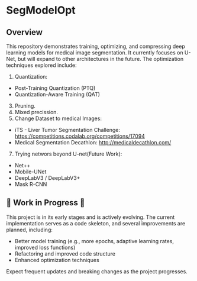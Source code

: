 # SegModelOpt
## Overview

This repository demonstrates training, optimizing, and compressing deep learning models for medical image segmentation. It currently focuses on U-Net, but will expand to other architectures in the future. The optimization techniques explored include:
1. Quantization:
  -  Post-Training Quantization (PTQ)
  -  Quantization-Aware Training (QAT)
3. Pruning.
4. Mixed precission.
5. Change Dataset to medical Images:
  -  iTS - Liver Tumor Segmentation Challenge: https://competitions.codalab.org/competitions/17094
  -  Medical Segmentation Decathlon: http://medicaldecathlon.com/
7. Trying networs beyond U-net(Future Work):
  -   Net++
  -  Mobile-UNet
  -  DeepLabV3 / DeepLabV3+
  -  Mask R-CNN


## 🚧 **Work in Progress** 🚧
This project is in its early stages and is actively evolving. The current implementation serves as a code skeleton, and several improvements are planned, including:
  -  Better model training (e.g., more epochs, adaptive learning rates, improved loss functions)
  -  Refactoring and improved code structure
  -  Enhanced optimization techniques

Expect frequent updates and breaking changes as the project progresses.
